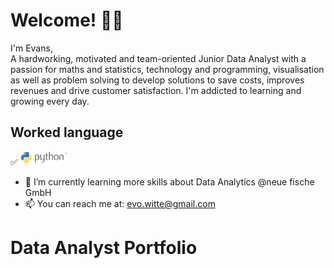 
# Welcome! 👋🏿

I'm Evans, <br>
A hardworking, motivated and team-oriented Junior Data Analyst with a passion for maths and statistics, technology and programming, visualisation as well as problem solving to develop solutions to save costs, improves revenues and drive customer satisfaction. I'm addicted to learning and growing every day. 

## Worked language
✅  <img src="https://github.com/EvansWitte/EvansWitte/blob/main/images/Python_logo_and_wordmark.svg.png" width=15% height=15%>


- 🌱 I’m currently learning more skills about Data Analytics @neue fische GmbH
- 📫 You can reach me at: evo.witte@gmail.com

<!---
EvansWitte/EvansWitte is a ✨ special ✨ repository because its `README.md` (this file) appears on your GitHub profile.
You can click the Preview link to take a look at your changes.
--->
# Data Analyst Portfolio
